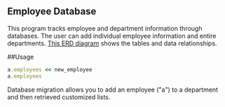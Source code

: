 ## Employee Database
This program tracks employee and department information through databases. The user can add individual employee information and entire departments. [This ERD diagram](https://www.lucidchart.com/invitations/accept/999160ed-b147-4f3a-a549-3be8f3eef38e) shows the tables and data relationships. 

##Usage
```ruby
a.employees << new_employee
a.employees
```
Database migration allows you to add an employee ("a") to a department and then retrieved customized lists.
